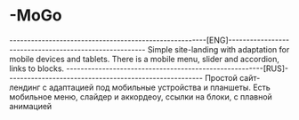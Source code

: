 # -MoGo
-------------------------------------------------------[ENG]-------------------------------------------------------
Simple site-landing with adaptation for mobile devices and tablets. There is a mobile menu, slider and accordion, links to blocks.
-------------------------------------------------------[RUS]-------------------------------------------------------
Простой сайт-лендинг с адаптацией под мобильные устройства и планшеты. Есть мобильное меню, слайдер и аккордеоy, ссылки на блоки, с плавной анимацией
